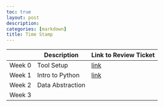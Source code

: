 ```yaml
---
toc: true
layout: post
description: 
categories: [markdown]
title: Time Stamp
---
```


|        | Description      | Link to Review Ticket                                                      |
|--------|------------------|----------------------------------------------------------------------------|
| Week 0 | Tool Setup       | [link](https://github.com/shruthim0/repository2/issues/2#issue-1345599998) |
| Week 1 | Intro to Python  | [link](https://github.com/shruthim0/repository2/issues/3#issue-1353592822) |
| Week 2 | Data Abstraction |                                                                            |
| Week 3 |                  |                                                                            |